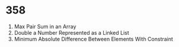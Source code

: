 # 358
1. Max Pair Sum in an Array
2. Double a Number Represented as a Linked List
3. Minimum Absolute Difference Between Elements With Constraint 
